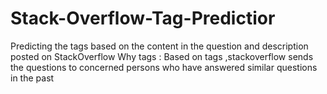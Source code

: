 # Stack-Overflow-Tag-Predictior
Predicting the tags based on the content in the question and description posted on StackOverflow Why tags : Based on tags ,stackoverflow sends the questions to concerned persons who have answered similar questions in the past
